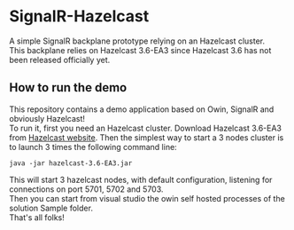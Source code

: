 # SignalR-Hazelcast
A simple SignalR backplane prototype relying on an Hazelcast cluster.    
This backplane relies on Hazelcast 3.6-EA3 since Hazelcast 3.6 has not been released officially yet.  
## How to run the demo
This repository contains a demo application based on Owin, SignalR and obviously Hazelcast!   
To run it, first you need an Hazelcast cluster. Download Hazelcast 3.6-EA3 from [Hazelcast website](http://hazelcast.org/download/). Then the simplest way to start a 3 nodes cluster is to launch 3 times the following command line:

    java -jar hazelcast-3.6-EA3.jar
    
This will start 3 hazelcast nodes, with default configuration, listening for connections on port 5701, 5702 and 5703.    
Then you can start from visual studio the owin self hosted processes of the solution Sample folder.   
That's all folks!
